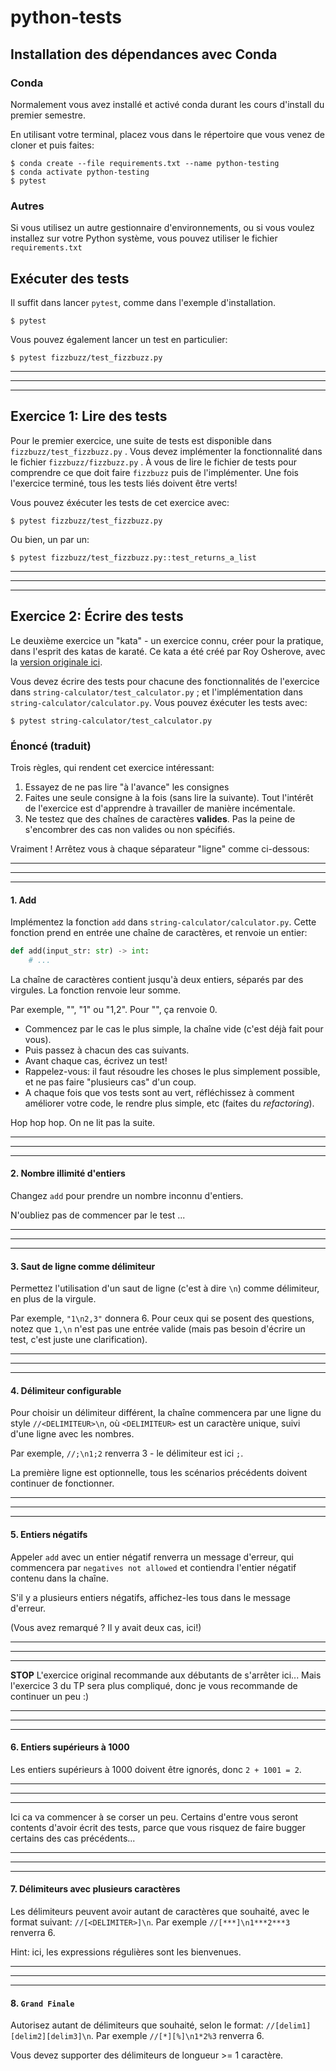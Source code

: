 # python-tests

## Installation des dépendances avec Conda

### Conda

Normalement vous avez installé et activé conda durant les cours d'install du premier semestre.

En utilisant votre terminal, placez vous dans le répertoire que vous venez de cloner et puis faites:

```
$ conda create --file requirements.txt --name python-testing
$ conda activate python-testing
$ pytest
```

### Autres

Si vous utilisez un autre gestionnaire d'environnements, ou si vous voulez installez sur votre Python système, vous pouvez utiliser le fichier `requirements.txt`

## Exécuter des tests

Il suffit dans lancer `pytest`, comme dans l'exemple d'installation.

```
$ pytest
```

Vous pouvez également lancer un test en particulier:

```
$ pytest fizzbuzz/test_fizzbuzz.py
```

---

---

---

## Exercice 1: Lire des tests

Pour le premier exercice, une suite de tests est disponible dans `fizzbuzz/test_fizzbuzz.py` . Vous devez implémenter la fonctionnalité dans le fichier `fizzbuzz/fizzbuzz.py` . À vous de lire le fichier de tests pour comprendre ce que doit faire `fizzbuzz` puis de l'implémenter. Une fois l'exercice terminé, tous les tests liés doivent être verts!

Vous pouvez éxécuter les tests de cet exercice avec:

```
$ pytest fizzbuzz/test_fizzbuzz.py
```

Ou bien, un par un:

```
$ pytest fizzbuzz/test_fizzbuzz.py::test_returns_a_list
```

---

---

---

## Exercice 2: Écrire des tests

Le deuxième exercice un "kata" - un exercice connu, créer pour la pratique, dans l'esprit des katas de karaté. Ce kata a été créé par Roy Osherove, avec la [version originale ici](https://osherove.com/tdd-kata-1).

Vous devez écrire des tests pour chacune des fonctionnalités de l'exercice dans `string-calculator/test_calculator.py` ; et l'implémentation dans `string-calculator/calculator.py`. Vous pouvez éxécuter les tests avec:

```
$ pytest string-calculator/test_calculator.py
```

### Énoncé (traduit)

Trois règles, qui rendent cet exercice intéressant:

1. Essayez de ne pas lire "à l'avance" les consignes
2. Faites une seule consigne à la fois (sans lire la suivante). Tout l'intérêt de l'exercice est d'apprendre à travailler de manière incémentale.
3. Ne testez que des chaînes de caractères **valides**. Pas la peine de s'encombrer des cas non valides ou non spécifiés.

Vraiment ! Arrêtez vous à chaque séparateur "ligne" comme ci-dessous:

---

---

---

#### 1. Add

Implémentez la fonction `add` dans `string-calculator/calculator.py`. Cette fonction prend en entrée une chaîne de caractères, et renvoie un entier:

```python
def add(input_str: str) -> int:
    # ...
```

La chaîne de caractères contient jusqu'à deux entiers, séparés par des virgules. La fonction renvoie leur somme.

Par exemple, "", "1" ou "1,2". Pour "", ça renvoie 0.

- Commencez par le cas le plus simple, la chaîne vide (c'est déjà fait pour vous).
- Puis passez à chacun des cas suivants.
- Avant chaque cas, écrivez un test!
- Rappelez-vous: il faut résoudre les choses le plus simplement possible, et ne pas faire "plusieurs cas" d'un coup.
- A chaque fois que vos tests sont au vert, réfléchissez à comment améliorer votre code, le rendre plus simple, etc (faites du _refactoring_).

Hop hop hop. On ne lit pas la suite.

---

---

---

#### 2. Nombre illimité d'entiers

Changez `add` pour prendre un nombre inconnu d'entiers.

N'oubliez pas de commencer par le test ...

---

---

---

#### 3. Saut de ligne comme délimiteur

Permettez l'utilisation d'un saut de ligne (c'est à dire `\n`) comme délimiteur, en plus de la virgule.

Par exemple, `"1\n2,3"` donnera 6. Pour ceux qui se posent des questions, notez que `1,\n` n'est pas une entrée valide (mais pas besoin d'écrire un test, c'est juste une clarification).

---

---

---

#### 4. Délimiteur configurable

Pour choisir un délimiteur différent, la chaîne commencera par une ligne du style `//<DELIMITEUR>\n`, où `<DELIMITEUR>` est un caractère unique, suivi d'une ligne avec les nombres.

Par exemple, `//;\n1;2` renverra 3 - le délimiteur est ici `;`.

La première ligne est optionnelle, tous les scénarios précédents doivent continuer de fonctionner.

---

---

---

#### 5. Entiers négatifs

Appeler `add` avec un entier négatif renverra un message d'erreur, qui commencera par `negatives not allowed` et contiendra l'entier négatif contenu dans la chaîne.

S'il y a plusieurs entiers négatifs, affichez-les tous dans le message d'erreur.

(Vous avez remarqué ? Il y avait deux cas, ici!)

---

---

---

**STOP** L'exercice original recommande aux débutants de s'arrêter ici... Mais l'exercice 3 du TP sera plus compliqué, donc je vous recommande de continuer un peu :)

---

---

---

#### 6. Entiers supérieurs à 1000

Les entiers supérieurs à 1000 doivent être ignorés, donc `2 + 1001 = 2`.

---

---

---

Ici ca va commencer à se corser un peu. Certains d'entre vous seront contents d'avoir écrit des tests, parce que vous risquez de faire bugger certains des cas précédents...

---

---

---

#### 7. Délimiteurs avec plusieurs caractères

Les délimiteurs peuvent avoir autant de caractères que souhaité, avec le format suivant: `//[<DELIMITER>]\n`. Par exemple `//[***]\n1***2***3` renverra 6.

Hint: ici, les expressions régulières sont les bienvenues.

---

---

---

#### 8. `Grand Finale`

Autorisez autant de délimiteurs que souhaité, selon le format: `//[delim1][delim2][delim3]\n`. Par exemple `//[*][%]\n1*2%3` renverra 6.

Vous devez supporter des délimiteurs de longueur >= 1 caractère.
